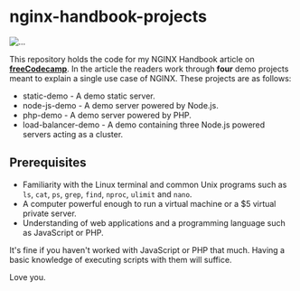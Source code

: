 # nginx-handbook-projects

![...](./nginx-handbook-github.png)

This repository holds the code for my NGINX Handbook article on [__freeCodecamp__](https://freecodecamp.org). In the article the readers work through __four__ demo projects meant to explain a single use case of NGINX. These projects are as follows:

- static-demo - A demo static server.
- node-js-demo - A demo server powered by Node.js.
- php-demo - A demo server powered by PHP.
- load-balancer-demo - A demo containing three Node.js powered servers acting as a cluster.

## Prerequisites

- Familiarity with the Linux terminal and common Unix programs such as `ls`, `cat`, `ps`, `grep`, `find`, `nproc`, `ulimit` and `nano`.
- A computer powerful enough to run a virtual machine or a $5 virtual private server.
- Understanding of web applications and a programming language such as JavaScript or PHP.

It's fine if you haven't worked with JavaScript or PHP that much. Having a basic knowledge of executing scripts with them will suffice.

Love you.
